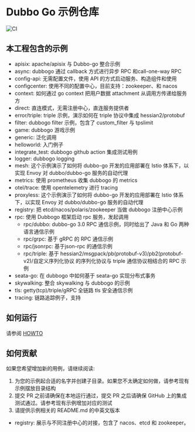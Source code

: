 # Dubbo Go 示例仓库

![CI](https://github.com/apache/dubbo-go-samples/workflows/CI/badge.svg)

## 本工程包含的示例

* apisix: apache/apisix 与 Dubbo-go 整合示例
* async: dubbogo 通过 callback 方式进行异步 RPC 和call-one-way RPC
* config-api: 无需配置文件，使用 API 的方式启动服务、构造组件和使用
* configcenter: 使用不同的配置中心，目前支持：zookeeper、和 nacos
* context: 如何通过 go context  把用户数据 attachment 从调用方传递给服务方
* direct: 直连模式，无需注册中心，直连服务提供者
* error/triple: triple 示例，演示如何在 triple 协议中集成 hessian2/protobuf
* filter: dubbogo filter 示例，包含了 custom_filter 与 tpslimit
* game: dubbogo 游戏示例
* generic: 泛化调用
* helloworld: 入门例子
* integrate_test: dubbogo github action 集成测试用例
* logger: dubbogo logging
* mesh: 这个示例演示了如何将 dubbo-go 开发的应用部署在 Istio 体系下，以实现 Envoy 对 dubbo/dubbo-go 服务的自动代理
* metrics: 使用 prometheus 收集 dubbogo 的 metrics
* otel/trace: 使用 opentelemetry 进行 tracing
* proxyless: 这个示例演示了如何将 dubbo-go 开发的应用部署在 Istio 体系下，以实现 Envoy 对 dubbo/dubbo-go 服务的自动代理
* registry: 把 etcd/nacos/polaris/zookeeper 当做 dubbogo 注册中心示例
* rpc: 使用 Dubbogo 框架启动 rpc 服务，发起调用
  * rpc/dubbo: dubbo-go 3.0 RPC 通信示例，同时给出了 Java 和 Go 两种语言通信示例
  * rpc/grpc: 基于 gRPC 的 RPC 通信示例
  * rpc/jsonrpc: 基于json-rpc 的通信示例
  * rpc/triple: 基于 hessian2/msgpack/pb(protobuf-v3)/pb2(protobuf-v2)/自定义序列化协议 的序列化协议与 triple 通信协议相结合的 RPC 示例
* seata-go:  在 dubbogo 中如何基于 seata-go 实现分布式事务
* skywalking: 整合 skywalking 与 dubbogo 的示例
* tls: getty(tcp)/triple/gRPC 全链路 tls 安全通信示例
* tracing: 链路追踪例子，支持


## 如何运行

请参阅 [HOWTO](HOWTO_zh.md)

## 如何贡献

如果您希望增加新的用例，请继续阅读:

1. 为您的示例起合适的名字并创建子目录。如果您不太确定如何做，请参考现有示例摆放目录结构
2. 提交 PR 之前请确保在本地运行通过，提交 PR 之后请确保 GitHub 上的集成测试通过。请参考现有示例增加对应的测试
3. 请提供示例相关的 README.md 的中英文版本
* registry: 展示与不同注册中心的对接，包含了 nacos、etcd 和 zookeeper。
